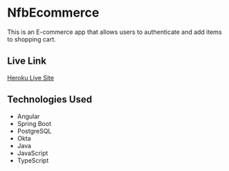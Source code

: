 # NfbEcommerce

This is an E-commerce app that allows users to authenticate and add items to shopping cart. 

## Live Link

[Heroku Live Site](https://newfullybakery.herokuapp.com)

## Technologies Used

- Angular
- Spring Boot
- PostgreSQL
- Okta
- Java
- JavaScript
- TypeScript

